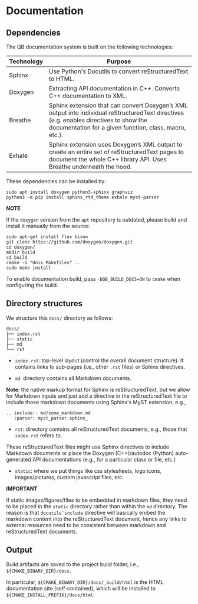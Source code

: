 # Documentation 

## Dependencies

The QB documentation system is built on the following technologies:

| Technology | Purpose                                                                                                                                                                                          |
|------------|--------------------------------------------------------------------------------------------------------------------------------------------------------------------------------------------------|
| Sphinx     | Use Python's Docutils to convert reStructuredText to HTML.                                                                                                                                       |
| Doxygen    | Extracting API documentation in C++. Converts C++ documentation to XML.                                                                                                                          |
| Breathe    | Sphinx extension that can convert Doxygen’s XML output into individual reStructuredText directives (e.g. enables directives to show the documentation for a given function, class, macro, etc.). |
| Exhale     | Sphinx extension uses Doxygen’s XML output to create an entire set of reStructuredText pages to document the whole C++ library API. Uses Breathe underneath the hood.                            |

These dependencies can be installed by:

```
sudo apt install doxygen python3-sphinx graphviz
python3 -m pip install sphinx_rtd_theme exhale myst-parser
```

**NOTE**

If the `doxygen` version from the `apt` repository is outdated, please build and install it manually from the source:

```
sudo apt-get install flex bison
git clone https://github.com/doxygen/doxygen.git
cd doxygen/
mkdir build
cd build
cmake -G "Unix Makefiles" ..
sudo make install
```

To enable documentation build, pass `-DQB_BUILD_DOCS=ON` to `cmake` when configuring the build.

## Directory structures

We structure this `docs/` directory as follows: 

```
docs/
├── index.rst
├── static
├── md
└── rst

```

- `index.rst`: top-level layout (control the overall document structure). It contains links to sub-pages (i.e., other `.rst` files) or Sphinx directives.

- `md`: directory contains all Markdown documents.

**Note**: the native markup format for Sphinx is reStructuredText, but we allow for Markdown inputs and just add a directive in the reStructuredText file to include those markdown documents using Sphinx's MyST extension, e.g.,

```
.. include:: md/some_markdown.md
   :parser: myst_parser.sphinx_
```   

- `rst`: directory contains all reStructuredText documents, e.g., those that `index.rst` refers to. 

These reStructuredText files might use Sphinx directives to include Markdown documents or place the Doxygen (C++)/autodoc (Python) auto-generated API documentations (e.g., for a particular class or file, etc.)


- `static`: where we put things like css stylesheets, logo icons, images/pictures, custom javascript files, etc.


**IMPORTANT**

If static images/figures/files to be embedded in markdown files, they need to be placed in the `static` directory rather than within the `md` directory. The reason is that `docutils`' `include` directive will basically embed the markdown content into the reStructuredText document, hence any links to external resources need to be consistent between markdown and reStructuredText documents.

## Output

Build artifacts are saved to the project build folder, i.e., `${CMAKE_BINARY_DIR}/docs`. 

In particular, `${CMAKE_BINARY_DIR}/docs/_build/html` is the HTML documentation site (self-contained), which will be installed to `${CMAKE_INSTALL_PREFIX}/docs/html`.